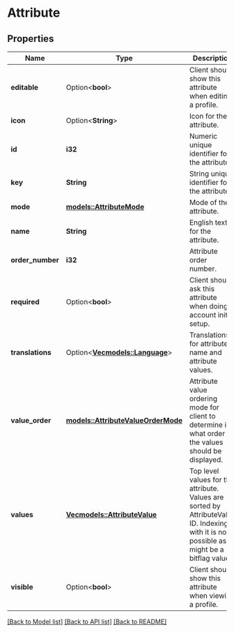 # Attribute

## Properties

Name | Type | Description | Notes
------------ | ------------- | ------------- | -------------
**editable** | Option<**bool**> | Client should show this attribute when editing a profile. | [optional][default to true]
**icon** | Option<**String**> | Icon for the attribute. | [optional]
**id** | **i32** | Numeric unique identifier for the attribute. | 
**key** | **String** | String unique identifier for the attribute. | 
**mode** | [**models::AttributeMode**](AttributeMode.md) | Mode of the attribute. | 
**name** | **String** | English text for the attribute. | 
**order_number** | **i32** | Attribute order number. | 
**required** | Option<**bool**> | Client should ask this attribute when doing account initial setup. | [optional][default to false]
**translations** | Option<[**Vec<models::Language>**](Language.md)> | Translations for attribute name and attribute values. | [optional][default to []]
**value_order** | [**models::AttributeValueOrderMode**](AttributeValueOrderMode.md) | Attribute value ordering mode for client to determine in what order the values should be displayed. | 
**values** | [**Vec<models::AttributeValue>**](AttributeValue.md) | Top level values for the attribute.  Values are sorted by AttributeValue ID. Indexing with it is not possible as ID might be a bitflag value. | 
**visible** | Option<**bool**> | Client should show this attribute when viewing a profile. | [optional][default to true]

[[Back to Model list]](../README.md#documentation-for-models) [[Back to API list]](../README.md#documentation-for-api-endpoints) [[Back to README]](../README.md)


